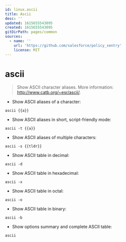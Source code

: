 ```yaml
---
id: linux.ascii
title: Ascii
desc: ''
updated: 1615655543095
created: 1615655543095
gitDirPath: pages/common
sources:
  - name: ''
    url: 'https://github.com/salesforce/policy_sentry'
    license: MIT
---
```

# ascii

> Show ASCII character aliases.
> More information: <http://www.catb.org/~esr/ascii/>.

- Show ASCII aliases of a character:

`ascii {{a}}`

- Show ASCII aliases in short, script-friendly mode:

`ascii -t {{a}}`

- Show ASCII aliases of multiple characters:

`ascii -s {{tldr}}`

- Show ASCII table in decimal:

`ascii -d`

- Show ASCII table in hexadecimal:

`ascii -x`

- Show ASCII table in octal:

`ascii -o`

- Show ASCII table in binary:

`ascii -b`

- Show options summary and complete ASCII table:

`ascii`

